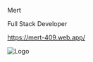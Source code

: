 Mert

Full Stack Developer

https://mert-409.web.app/

![Logo](https://github.com/user-attachments/assets/93d72389-0468-4a69-897e-9ac6af3e3278)

